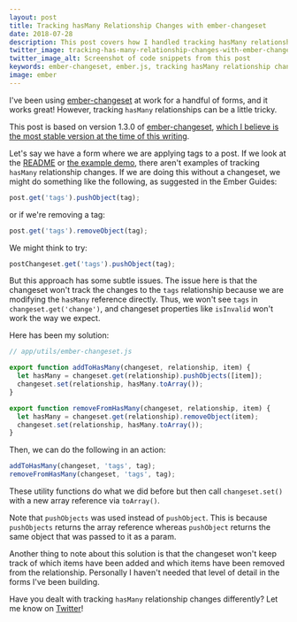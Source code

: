 ```yaml
---
layout: post
title: Tracking hasMany Relationship Changes with ember-changeset
date: 2018-07-28
description: This post covers how I handled tracking hasMany relationship changes with ember-changeset.
twitter_image: tracking-has-many-relationship-changes-with-ember-changeset.png?bust=1
twitter_image_alt: Screenshot of code snippets from this post
keywords: ember-changeset, ember.js, tracking hasMany relationship changes
image: ember
---
```


I've been using [ember-changeset](https://github.com/poteto/ember-changeset) at work for a handful of forms, and it works great! However, tracking `hasMany` relationships can be a little tricky.

This post is based on version 1.3.0 of [ember-changeset](https://github.com/poteto/ember-changeset), [which I believe is the most stable version at the time of this writing](https://github.com/poteto/ember-changeset/issues/299).

Let's say we have a form where we are applying tags to a post. If we look at the [README](https://github.com/poteto/ember-changeset) or [the example demo](https://ember-twiddle.com/e5eaa7bee6ed76257f5a62e618c315e8?fileTreeShown=false&openFiles=templates.application.hbs,), there aren't examples of tracking `hasMany` relationship changes. If we are doing this without a changeset, we might do something like the following, as suggested in the Ember Guides:

```js
post.get('tags').pushObject(tag);
```

or if we're removing a tag:

```js
post.get('tags').removeObject(tag);
```

We might think to try:

```js
postChangeset.get('tags').pushObject(tag);
```

But this approach has some subtle issues. The issue here is that the changeset won't track the changes to the `tags` relationship because we are modifying the `hasMany` reference directly. Thus, we won't see `tags` in `changeset.get('change')`, and changeset properties like `isInvalid` won't work the way we expect.

Here has been my solution:

```js
// app/utils/ember-changeset.js

export function addToHasMany(changeset, relationship, item) {
  let hasMany = changeset.get(relationship).pushObjects([item]);
  changeset.set(relationship, hasMany.toArray());
}

export function removeFromHasMany(changeset, relationship, item) {
  let hasMany = changeset.get(relationship).removeObject(item);
  changeset.set(relationship, hasMany.toArray());
}
```

Then, we can do the following in an action:

```js
addToHasMany(changeset, 'tags', tag);
removeFromHasMany(changeset, 'tags', tag);
```

These utility functions do what we did before but then call `changeset.set()` with a new array reference via `toArray()`.

Note that `pushObjects` was used instead of `pushObject`. This is because `pushObjects` returns the array reference whereas `pushObject` returns the same object that was passed to it as a param.

Another thing to note about this solution is that the changeset won't keep track of which items have been added and which items have been removed from the relationship. Personally I haven't needed that level of detail in the forms I've been building.

Have you dealt with tracking `hasMany` relationship changes differently? Let me know on [Twitter](https://twitter.com/iamdtang)!
